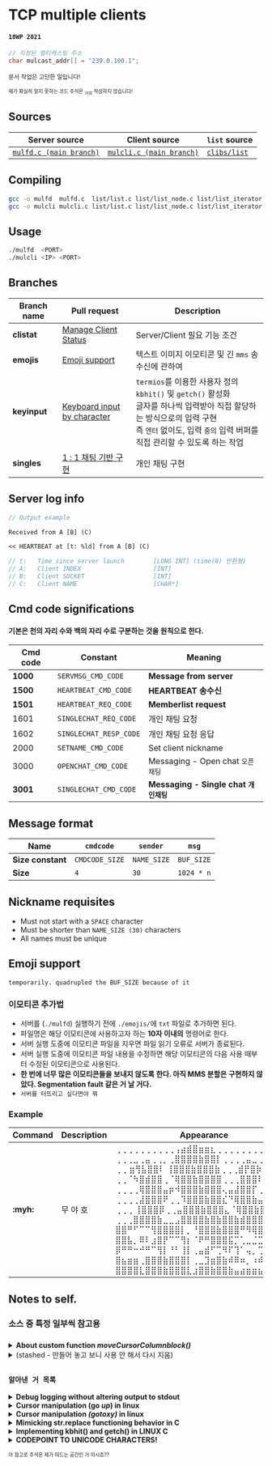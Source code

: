# TCP multiple clients

#### `18WP 2021`

```c
// 지정된 멀티캐스팅 주소
char mulcast_addr[] = "239.0.100.1";
```

<sub>문서 작업은 고단한 일입니다!</sub>

<sup><sup>제가 확실히 알지 못하는 코드 주석은 <sub>거의</sub> 작성하지 않습니다!</sup></sup>

## Sources

Server source   | Client source | `list` source
--------------- | ------------- | -------------
[`mulfd.c (main branch)`](https://github.com/nebobyeoli/tcpmulticli/blob/main/mulfd.c) | [`mulcli.c (main branch)`](https://github.com/nebobyeoli/tcpmulticli/blob/main/mulcli.c) | [`clibs/list`](https://github.com/clibs/list)

## Compiling

```sh
gcc -o mulfd  mulfd.c  list/list.c list/list_node.c list/list_iterator.c
gcc -o mulcli mulcli.c list/list.c list/list_node.c list/list_iterator.c
```

## Usage

```sh
./mulfd  <PORT>
./mulcli <IP> <PORT>
```

## Branches

Branch name | Pull request | Description
----------- | ------------ | -----------
**clistat** | [Manage Client Status](https://github.com/nebobyeoli/tcpmulticli/pull/2) | Server/Client 필요 기능 조건
**emojis**  | [Emoji support](https://github.com/nebobyeoli/tcpmulticli/pull/1) | 텍스트 이미지 이모티콘 및 긴 `mms` 송수신에 관하여
**keyinput**  | [Keyboard input by character](https://github.com/nebobyeoli/tcpmulticli/pull/4) | `termios`를 이용한 사용자 정의 `kbhit()` 및 `getch()` 활성화 <br> 글자를 하나씩 입력받아 직접 할당하는 방식으로의 입력 구현 <br> 즉 `엔터` 없이도, 입력 `중의` 입력 버퍼를 직접 관리할 수 있도록 하는 작업
**singles**  | [1 : 1 채팅 기반 구현](https://github.com/nebobyeoli/tcpmulticli/pull/11) | 개인 채팅 구현

<!-- Message is concatenated via `sprintf()`.

Example:
```c
// CREATE MESSAGE FOR write()
// + 1 AND + 2 BELOW INDICATES LEAVING OUT [NULL] CHARACTERS
// AS SEPARATORS TO DISTINGUISH FORMAT PARAMETERS ON read()

/* sprintf()를 이용해,
 * 한 개의 NULL 문자를 사이에 두고 char 배열에 작성하는 기법으로
 * 각 메시지 데이터를 구분지어 저장한다.
 */
// APPEND CMDCODE
sprintf(message, "%d", cmdcode);
// APPEND NAME OF SENDER
sprintf(&message[CMDCODE_SIZE + 1], "%s", sender);
// APPEND MESSAGE
sprintf(&message[CMDCODE_SIZE + NAME_SIZE + 2], "%s", msg);
``` -->

## Server log info

```c
// Output example
```
```txt
Received from A [B] (C)

<< HEARTBEAT at [t: %ld] from A [B] (C)
```
```c
// t:   Time since server launch        [LONG INT] (time(0) 반환형)
// A:   Client INDEX                    [INT]
// B:   Client SOCKET                   [INT]
// C:   Client NAME                     [CHAR*]
```

## Cmd code significations

#### 기본은 천의 자리 수와 백의 자리 수로 구분하는 것을 원칙으로 한다.

Cmd code | Constant                | Meaning
-------- | ----------------------- | ---------------------
**1000** | `SERVMSG_CMD_CODE`      | **Message from server**
**1500** | `HEARTBEAT_CMD_CODE`    | **HEARTBEAT 송수신**
**1501** | `HEARTBEAT_REQ_CODE`    | **Memberlist request**
  1601   | `SINGLECHAT_REQ_CODE`   | 개인 채팅 요청
  1602   | `SINGLECHAT_RESP_CODE`  | 개인 채팅 요청 응답
  2000   | `SETNAME_CMD_CODE`      | Set client nickname
  3000   | `OPENCHAT_CMD_CODE`     | Messaging - Open chat `오픈채팅`
**3001** | `SINGLECHAT_CMD_CODE`   | **Messaging - Single chat `개인채팅`**

## Message format

Name              | `cmdcode`      | `sender`    | `msg`
----------------- | -------------- | ----------- | ----------
**Size constant** | `CMDCODE_SIZE` | `NAME_SIZE` | `BUF_SIZE`
**Size**          | `4`            | `30`        | `1024 * n`

## Nickname requisites

- Must not start with a `SPACE` character
- Must be shorter than `NAME_SIZE (30)` characters
- All names must be unique

## Emoji support

`temporarily. quadrupled the BUF_SIZE because of it`

### 이모티콘 추가법

<!-- ~~나는 능력자다~~ -->

- 서버를 (`./mulfd`) 실행하기 전에 `./emojis/`에 `txt` 파일로 추가하면 된다.
- 파일명은 해당 이모티콘에 사용하고자 하는 **10자 이내의** 명령어로 한다.
- 서버 실행 도중에 이모티콘 파일을 지우면 파일 읽기 오류로 서버가 종료된다.
- 서버 실행 도중에 이모티콘 파일 내용을 수정하면 해당 이모티콘의 다음 사용 때부터 수정된 이모티콘으로 사용된다.
- **한 번에 너무 많은 이모티콘들을 보내지 않도록 한다. 아직 MMS 분할은 구현하지 않았다. Segmentation fault 같은 거 날 거다.**
- `서버를 터뜨리고 싶다면야 뭐`

### Example

Command   | Description | Appearance
--------- | ----------- | ----------
**:myh:** | 무 야 호 | ⢀⢀⢀⢀⢀⢀⢀⢀⢀⢀⢠⣴⣾⣿⣶⣶⣆⢀⢀⢀⢀⢀⢀⢀⢀⢀⢀⢀⢀<br>⢀⢀⢀⣀⢀⣤⢀⢀⡀⢀⣿⣿⣿⣿⣷⣿⣿⡇⢀⢀⢀⢀⣤⣀⢀⢀⢀⢀⢀<br>⢀⢀ ⣶⢻⣧⣿⣿⠇ ⢸⣿⣿⣿⣷⣿⣿⣿⣷⢀⢀⢀⣾⡟⣿⡷⢀⢀⢀⢀<br>⢀⢀⠈⠳⣿⣾⣿⣿⢀⠈⢿⣿⣿⣷⣿⣿⣿⣿⢀⢀⢀⣿⣿⣿⠇⢀⢀⢀⢀<br>⢀⢀⢀⢀⢿⣿⣿⣿⣤⡶⠺⣿⣿⣿⣷⣿⣿⣿⢄⣤⣼⣿⣿⡏⢀⢀⢀⢀⢀<br>⢀⢀⢀⢀⣼⣿⣿⣿⠟⢀⢀⠹⣿⣿⣿⣷⣿⣿⣎⠙⢿⣿⣿⣷⣤⣀⡀⢀⢀<br>⢀⢀⢀ ⢸⣿⣿⣿⡿⢀⢀⣤⣿⣿⣿⣷⣿⣿⣿⣄⠈⢿⣿⣿⣷⣿⣿⣷⡀⢀<br>⢀⢀⢀⣿⣿⣿⣿⣷⣀⣀⣠⣿⣿⣿⣿⣷⣿⣷⣿⣿⣷⣾⣿⣿⣿⣷⣿⣿⣿⣆<br>⣿⣿⠛⠋⠉⠉⢻⣿⣿⣿⣿⡇⡀⠘⣿⣿⣿⣷⣿⣿⣿⠛⠻⢿⣿⣿⣿⣿⣷⣦<br>⣿⣿⣧⡀⠿⠇⣰⣿⡟⠉⠉⢻⡆⠈⠟⠛⣿⣿⣿⣯⡉⢁⣀⣈⣉⣽⣿⣿⣿⣷<br>⡿⠛⠛⠒⠚⠛⠉⢻⡇⠘⠃⢸⡇⢀⣤⣾⠋⢉⠻⠏⢹⠁⢤⡀⢉⡟⠉⡙⠏⣹<br>⣿⣦⣶⣶⢀⣿⣿⣿⣷⣿⣿⣿⡇⢀⣀⣹⣶⣿⣷⠾⠿⠶⡀⠰⠾⢷⣾⣷⣶⣿<br>⣿⣿⣿⣿⣇⣿⣿⣿⣷⣿⣿⣿⣇⣰⣿⣿⣷⣿⣿⣷⣤⣴⣶⣶⣦⣼⣿⣿⣿⣷ |

## Notes to self.

### 소스 중 특정 일부씩 참고용

###

<details>
  <summary><b>About custom function <i>moveCursorColumnblock()</i></b></summary><br>

  ```c
  // 4개 케이스를 하나로 줄이는 과정에서 좀 <헷갈리게> 생겨먹어지게 되었기 때문에
  // 원래 switch-case문에서 작성한 코드를
  // 삽입하는 바 이 다
  // 안 그러면 아무래도 어쩌다 <내가> 나중에 망할 것 같아서
  // 그 렇 다
  ```

  ```c
  // 각각의 moveCursorColumnblock()과 바로 아래 2~3줄의 코드는 같은 역할을 수행한다
  // 요 아래 과정들을 한 함수로 뽀개 넣으면 일단 중복 코드가 3줄 x 8개나 있던 것이 확 줄어드는 장점이 있다
  // 실제 [CTRL + ERASEKEY] 작동들 더 들여다보면서 실 코드에서의 반복 조건들은 좀 바뀔 수 있음
  ```

  <details>
    <summary><b>원래 썼던 switch/case 내용</b></summary><br>
  
  ```c
  // CTRL + LEFT ARROW [←]
  case -20:
  {
      if (cmdmode)
      {
          // cp = moveCursorColumnblock(clist, cp, "\b", 0, LIST_HEAD);
          for (         ; cp != clist->head && cp->val != '\n' && cp->val == ' '; printf("\b"), cp = cp->prev, i++);
          if  (!i) for (; cp != clist->head && cp->val != '\n' && cp->val != ' '; printf("\b"), cp = cp->prev, i++);
      }
  
      else
      {
          // bp = moveCursorColumnblock(blist, bp, "\b", 0, LIST_HEAD);
          for (         ; bp != blist->head && bp->val != '\n' && bp->val == ' '; printf("\b"), bp = bp->prev, i++);
          if  (!i) for (; bp != blist->head && bp->val != '\n' && bp->val != ' '; printf("\b"), bp = bp->prev, i++);
      }
  
      break;
  }
  
  // CTRL + RIGHT ARROW [→]
  case -19:
  {
      if (cmdmode)
      {
          // cp = moveCursorColumnblock(clist, cp, "\033[C", 0, LIST_TAIL);
          for (         ; cp != clist->tail && cp->next->val != '\n' && cp->next->val != ' '; printf("\033[C"), cp = cp->next, i++);
          if  (!i) for (; cp != clist->tail && cp->next->val != '\n' && cp->next->val == ' '; printf("\033[C"), cp = cp->next, i++);
      }
  
      else
      {
          // bp = moveCursorColumnblock(blist, bp, "\033[C", 0, LIST_TAIL);
          for (         ; bp != blist->tail && bp->next->val != '\n' && bp->next->val != ' '; printf("\033[C"), bp = bp->next, i++);
          if  (!i) for (; bp != blist->tail && bp->next->val != '\n' && bp->next->val == ' '; printf("\033[C"), bp = bp->next, i++);
      }
  
      break;
  }
  
  // PRESSED CTRL + BACKSPACE
  case 8:
  {
      if (cmdmode)
      {
          // cp = moveCursorColumnblock(clist, cp, "\b", 1, LIST_HEAD);
          for (         ; cp != clist->head && cp->val != '\n' && cp->val == ' '; printf("\b"), cp = cp->prev, list_remove(clist, cp->next), i++);
          if  (!i) for (; cp != clist->head && cp->val != '\n' && cp->val != ' '; printf("\b"), cp = cp->prev, list_remove(clist, cp->next), i++);
          print_behind_cursor(clist, cp, 0, ' ', i);
      }
  
      else
      {
          // bp = moveCursorColumnblock(blist, bp, "\b", 1, LIST_HEAD);
          for (         ; bp != blist->head && bp->val != '\n' && bp->val == ' '; printf("\b"), bp = bp->prev, list_remove(blist, bp->next), i++);
          if  (!i) for (; bp != blist->head && bp->val != '\n' && bp->val != ' '; printf("\b"), bp = bp->prev, list_remove(blist, bp->next), i++);
          print_behind_cursor(blist, bp, 0, ' ', i);
      }
      
      break;
  }
  
  // PRESSED CTRL + DELETE
  case -128:
  {
      if (cmdmode)
      {
          // moveCursorColumnblock(clist, cp, 0, 1, LIST_TAIL);
          for (         ; cp != clist->tail && cp->next->val != '\n' && cp->next->val == ' '; list_remove(clist, cp->next), i++);
          if  (!i) for (; cp != clist->tail && cp->next->val != '\n' && cp->next->val != ' '; list_remove(clist, cp->next), i++);
          print_behind_cursor(clist, cp, 0, ' ', i);
      }
  
      else
      {
          // moveCursorColumnblock(blist, bp, 0, 1, LIST_TAIL);
          for (         ; bp != blist->tail && bp->next->val != '\n' && bp->next->val == ' '; list_remove(blist, bp->next), i++);
          if  (!i) for (; bp != blist->tail && bp->next->val != '\n' && bp->next->val != ' '; list_remove(blist, bp->next), i++);
          print_behind_cursor(blist, bp, 0, ' ', i);
      }
      
      break;
  }

  ```
  </details>
  
  <details>
    <summary><b>단일 함수로 <sup>반복 사용부! 가</sup> 축약된 내용</b></summary><br>
  
  ```c
  // USAGE OF HORIZONTAL CURSOR MOVEMENT - BY BLOCKS
  /*
   * CTRL + MOVEKEY : 단어 단위로 커서 이동
   * CTRL + ERASEKEY: 단어 단위로 버퍼 데이터 지움
   *
   * 장점:
   *   일단 보고 쓰기 확 편해짐.
   *   공백 순서 같은 거 수정하고 싶을 때 8곳에서 수정해 주지 않아도 됨.
   * 
   * int modifying: 주어진 list_t *list의 데이터를 함께 수정하는지 여부
   *   0: CTRL + MOVEKEY
   *   1: CTRL + ERASEKEY
   * 
   * int dirTo:
   *   리스트의 dirTo까지 확인
   *   0: LIST_HEAD: 리스트의 head 방향으로 반복문 돌아감
   *   1: LIST_TAIL: 리스트의 tail 방향으로 반복문 돌아감
   * 
   * tp != (dirTo ? list->tail : list->head):
   * 원래 list_node_t *end = (dirTo ? list->tail : list->head)로 초기조건 변수를 만들어 저장하려 했으나
   * 각 반복문이 매 바퀴를 돌 때마다 list->tail값이 변화되기 때문에
   * end가 가리킬 위치를 매번 갱신해 주지 않으면, 줄의 맨 끝에서 [CTRL + DELETE]를 눌렀을 때
   * Segmentation fault (core dumped)가 발생한다.
   */
  list_node_t* moveCursorColumnblock(list_t *list, list_node_t *p, char *printstr, int modifying, int dirTo)
  {
      int i = 0;
      list_node_t *tp = p;
  
      while (tp != (dirTo ? list->tail : list->head) && (dirTo ? tp->next : tp)->val != '\n' && (dirTo ? tp->next->val != ' ' : tp->val == ' '))
      {
          if (printstr) { printf("%s", printstr); tp = (dirTo ? tp->next : tp->prev); }
          if (modifying) list_remove(list, tp->next);
          i++;
      }
  
      if (!i) while (tp != (dirTo ? list->tail : list->head) && (dirTo ? tp->next : tp)->val != '\n' && (dirTo ? tp->next->val == ' ' : tp->val != ' '))
      {
          if (printstr) { printf("%s", printstr); tp = (dirTo ? tp->next : tp->prev); }
          if (modifying) list_remove(list, tp->next);
          i++;
      }
  
      if (modifying) print_behind_cursor(list, tp, 0, ' ', i);
  
      return tp;
  }

  ```
  </details>

</details>

<details>
  <summary>(stashed - 만들어 놓고 보니 사용 안 해서 다시 지움)</summary><br>

  ```c
  // mulfd.c

  // singlechat <메시지>에 대한 항목 추출
  // char *chat_msg:  추출된 메시지 저장 배열,
  // char *message:   read() 받은 메시지 자체
  void disassembleSinglechat(int *target_srl, char *chat_msg, char *message)
  {
      char tmp[5]={0,};
      int offset = sizeof(int);
  
      memcpy(&tmp, &message[offset], sizeof(int));
      offset += sizeof(int);
      *target_srl = atoi(tmp);
  
      memcpy(chat_msg, &message[offset], MSG_SIZE);
  }

  ```
</details>

##

### `알아낸 거 목록`

<details>
  <summary><b>Debug logging without altering output to stdout</b></summary><br>

  ```c
  // 사용 중의 stdout 콘솔창 대신 대신 별도 외부 파일에 확인용 출력 출력
  // 출력 형식에 변동이 가지 않아 값 확인용 디버깅 때에 편리하다.
  FILE* fp = fopen("log.log", "a+");
  fprintf(fp, "%d\n", lfcnt);
  fclose(fp);

  ```
  
  ###

  ```c
  // log.log에로의 실시간 변화 데이터는 아래와 같이 확인할 수 있다.
  ```

  ```sh
  tail -f log.log
  ```
</details>

<details>
  <summary><b>Cursor manipulation (go <i>up</i>) in linux</b></summary><br>
  <!-- syntax highlighting breaks on tabsize = 4, unfortunately -->

  ```c
  // CURSOR POSITION MANIPULATION
  // FOR LINUX SYSTEMS

  #include <stdio.h>

  // NOTE. this is for LINUX
  // https://stackoverflow.com/a/35190285
  /* 
  * \33[2K   현재 커서가 있는 줄을 모두 지운다.
  *          erases the entire line your cursor is currently on
  *
  * \033[A   커서를 한 줄 위로 올린다. 단, 줄 내에서의 커서 위치는 변하지 않는다.
  *          moves your cursor up one line, but in the same column
  *          i.e. not to the start of the line
  * 
  * \r       커서를 현재 줄의 맨 앞으로 옮긴다.
  *          brings your cursor to the beginning of the line
  *          (r is for carriage return, N.B. carriage returns
  *           do not include a newline so cursor remains on the same line)
  *          but does not erase anything
  * 
  * \b       커서를 1칸 앞으로 옮긴다.
  *          goto 1 char b ack
  */
  void moveCursorUp(int lines, int eraselast)
  {
      // eraselast가 설정된 경우, 커서를 윗줄로 올리기 전에 커서가 있던 줄을 지우고 간다.
      if (eraselast) printf("\33[2K");

      // 커서 위 lines개의 줄을 지운다.
      for (int i = 0; i < lines; i++) printf("\033[A\33[2K");

      // \033[A는 커서를 처음으로 옮겨 주지 않으므로, 커서를 맨 앞으로 옮겨 준다.
      printf("\r");

      // 출력 버퍼 비움
      fflush(stdout);
  }

  int main(void)
  {
      printf("1111111111111111111111111111111111\n");
      printf("2222222222222222222222222222222222\n");
      printf("3333333333333333333333333333333333\n");
      printf("4444444444444444444444444444444444\n");
      printf("5555555555555555555555555555555555");

      moveCursorUp(2, 0);

      printf("-boop-");

      return 0;
  }

  ```
</details>

<details>
  <summary><b>Cursor manipulation <i>(gotoxy)</i> in linux</b></summary><br>

  ```c
  // Question: How to position the input text cursor in C?
  // https://stackoverflow.com/questions/26423537/how-to-position-the-input-text-cursor-in-c
  ```

  ```c
  // Answer 1: https://stackoverflow.com/a/26423946 comment below

  // gotoxy(x, y) linux
  #define gotoxy(x,y) printf("\033[%d;%dH", (y), (x))

  ```

  ```c
  // Answer 2: https://stackoverflow.com/a/26423857
  // 주의: X에 0이 들어가도 최소 하나 출력된다.
  // 이것 때문에 예상치 못한 곳에서 자주 당했다 .

  // In the linux terminal you may use terminal commands to move your cursor, such as
  printf("\033[8;5Hhello");   // Move to (8, 5) and output hello

  // other similar commands:
  printf("\033[XA");  // Move up X lines;
  printf("\033[XB");  // Move down X lines;
  printf("\033[XC");  // Move right X columns;
  printf("\033[XD");  // Move left X columns;
  printf("\033[2J");  // Clear screen

  // 화살표 키입력과 같이 위, 아래, 오른쪽, 왼쪽을 각각 A, B, C, D로 기억하면 편하다.

  ```
</details>

<details>
  <summary><b>Mimicking str.replace functioning behavior in C</b></summary><br>

  ```c
  // IMPLEMENT SUBSTRING REPLACEMENT

  #include <stdio.h>
  #include <string.h>

  #define BUF_SIZE 1024

  int main(void)
  {
      char st[] = "The quick brown fox :uyaho: jumps over the lazy dog";
      printf("%d\n", sizeof(st));
      
      char ss[BUF_SIZE];
      char *index = strstr(st, ":uyaho:");
      
      // CAST TO INT FOR MEMORY LOCATION INDICATION
      // GET THE SIZE VALUE INBETWEEN
      int inbet = (int)index - (int)buf;

      memcpy(ss, st, inbet);
      sprintf(&ss[inbet], "<token>");
      sprintf(&ss[inbet + sizeof("<token>") - 1], &st[inbet + sizeof("<token>") - 1]);
      
      printf("%s\n%s\n", st, ss);

      // bonus?
      printf("size: %ld, length: %ld\n", sizeof(ss), strlen(ss));
      
      return 0;
  }

  ```
</details>

<details>
  <summary><b>Implementing kbhit() and getch() in LINUX C</b></summary><br>

  ```c
  // 리눅스에서 C언어로 getch() 함수 작성
  // conio.h는 C 표준 라이브러리에 속하지 않아 기본으로는 리눅스에서 지원하지 않는다.
  // 따라서 아래느님들처럼 termios.h를 이용해 터미널 모드를 바꿔 엔터 키 없이도 입력값을 각각 읽을 수 있도록 한다.
  // 아래와 같은 터미널 모드 변경 시에는 linefeed를 \n 대신 \r\n와 같이 사용해야 한다.

  // 코드들 찾기 대빡나게 힘들었다.
  ```

  <details>
    <summary><b>#1.</b> getch() 함수만, 터미널 설정을 한 함수에 내장</summary><br>

  ```c
  // 첫 번째는 터미널 설정을 한 함수에 내장, getch() 함수만

  // https://lunace.tistory.com/6 코드

  #include <stdio.h>
  #include <string.h>
  #include <termios.h>
  #include <unistd.h>

  int getch()
  {
      int c;
      struct termios oldattr, newattr;

      tcgetattr(STDIN_FILENO, &oldattr);           // 현재 터미널 설정 읽음
      newattr = oldattr;
      newattr.c_lflag &= ~(ICANON | ECHO);         // CANONICAL과 ECHO 끔
      newattr.c_cc[VMIN] = 1;                      // 최소 입력 문자 수를 1로 설정
      newattr.c_cc[VTIME] = 0;                     // 최소 읽기 대기 시간을 0으로 설정
      tcsetattr(STDIN_FILENO, TCSANOW, &newattr);  // 터미널에 설정 입력
      c = getchar();                               // 키보드 입력 읽음
      tcsetattr(STDIN_FILENO, TCSANOW, &oldattr);  // 원래의 설정으로 복구
      return c;
  }

  int main(void)
  {
      while (1)
      {
          int c = getch();
          printf("%d[%c]", c, c);
      }

      return 0;
  }

  ```
  </details>

  <details>
    <summary><b>#2.</b> getch() 전 kbhit()까지, 터미널 설정을 별도 함수에 따로 작성</summary><br>

  ```c
  // 두 번째는 터미널 설정을 별도 함수에 따로 작성, getch() 전 kbhit()까지
  // kbhit()의 입력 존재 여부 인식은 아래와 같이 select()의 타이머 기능을 사용한 것으로 보인다.
  // getch()는 new_termios에서 getchar()를 사용하는 걸로 간단히! 작성하신 것 같다. 와!

  // https://stackoverflow.com/a/448982 코드

  #include <stdio.h>
  #include <stdlib.h>
  #include <string.h>
  #include <unistd.h>
  #include <sys/select.h>
  #include <termios.h>
  
  struct termios orig_termios;

  void reset_terminal_mode()
  {
      tcsetattr(0, TCSANOW, &orig_termios);
  }

  void set_conio_terminal_mode()
  {
      struct termios new_termios;

      /* take two copies - one for now, one for later */
      tcgetattr(0, &orig_termios);
      memcpy(&new_termios, &orig_termios, sizeof(new_termios));

      /* register cleanup handler, and set the new terminal mode */
      atexit(reset_terminal_mode);
      cfmakeraw(&new_termios);
      tcsetattr(0, TCSANOW, &new_termios);
  }

  int kbhit()
  {
      struct timeval tv = { 0L, 0L };
      fd_set fds;
      FD_ZERO(&fds);
      FD_SET(0, &fds);
      return select(1, &fds, NULL, NULL, &tv);
  }

  int getch()
  {
      int r;
      unsigned char c;
      if ((r = read(0, &c, sizeof(c))) < 0) {
          return r;
      } else {
          return c;
      }
  }

  int main(void)
  {
      // "conio" 사용을 위한 터미널 모드 설정
      set_conio_terminal_mode();

      while (1)
      {
          /* do some work */
          int val = kbhit();
          if (val)
          {
              // (void)getch(); /* consume the character */

              int c = getch();
              printf("%d[%c]", c, c);
              fflush(0);

              // CTRL + C
              if (c == ('c' & 037)) break;
          }
      }

      // 기존 터미널 모드로 초기화
      reset_terminal_mode();

      printf("\n");
      fflush(0);
      return 0;
  }

  ```
  </details>

  <details>
    <summary><b>#3.</b> <b>#1</b>, <b>#2</b>를 응용해 non-blocking 형태로 특정 키 입력 확인</summary><br>
      
  ```c
  // 세 번째는 위 두 코드를 응용하여 non-blocking 형태로 특정 키를 인식하도록 구현해 본 것이다.
  // 위느님들처럼 kbhit()는 select()의 타이머 기능을 사용하고,
  // getch()는 수정된 터미널 모드에서 getchar()를 사용하는 기법으로 그대로.

  // int key: 눌렀는지 확인하고 싶은 키를 집어 넣음
  // non-blocking, 즉 입력할 때까지 계속 대기에 있진 않을 것임
  int gett(int key)
  {
      int c;
      struct termios oldattr, newattr;

      tcgetattr(STDIN_FILENO, &oldattr);           // 현재 터미널 설정 읽음
      newattr = oldattr;
      newattr.c_lflag &= ~(ICANON | ECHO);         // CANONICAL과 ECHO 끔
      newattr.c_cc[VMIN] = 1;                      // 최소 입력 문자 수를 1로 설정
      newattr.c_cc[VTIME] = 0;                     // 최소 읽기 대기 시간을 0으로 설정
      tcsetattr(STDIN_FILENO, TCSANOW, &newattr);  // 터미널에 설정 입력

      // KBHIT()
      struct timeval tv = { 0L, 0L };
      fd_set fds;
      FD_ZERO(&fds);
      FD_SET(0, &fds);
      if (!select(1, &fds, NULL, NULL, &tv)) {
          tcsetattr(STDIN_FILENO, TCSANOW, &oldattr);
          return 0;
      }

      // GETCH()
      c = getchar();                               // 키보드 입력 읽음

      tcsetattr(STDIN_FILENO, TCSANOW, &oldattr);  // 기존 터미널 설정으로 복구

      // 누른 키가 확인하는 키와 일치하는지 여부를 반환
      return c == key;
  }
  ```
  </details>

</details>

<details>
  <summary><b>CODEPOINT TO UNICODE CHARACTERS!</b></summary><br>

  ```c
  // 이건 완벽히 정리하는 건 힘들 듯
  // 깊이 있게 분석하는 건 나중에...

  //
  // https://stackoverflow.com/a/38492214
  // 대박 느님.
  //
  ```

  <br>

  이것의 실질적인 위엄은 [잘 설명된 유니코드 한글 규칙](https://mingpd.github.io/2019/04/09/develop/unicode-hangle/)을 응용해 <br>
  _영문_ 키보드 입력에서의 아스키값 계산을 통한 _한글_ 출력을 가능케 할 수 있다는 것이다! <br>
  <sub>`물론 매우 나중에!`</sub>

  <br>

  ```c
  // __uint8_t 에서:
  // _t의 의미: Cross platform implementation of a standard data type

  #include <stdio.h>

  // Populate utf8 with 0-4 bytes
  // Return length used in utf8[]
  // 0 implies bad codepoint
  unsigned Unicode_CodepointToUTF8(__uint8_t *utf8, __uint32_t codepoint) {
      if (codepoint <= 0x7F) {
          utf8[0] = codepoint;
          return 1;
      }
      if (codepoint <= 0x7FF) {
          utf8[0] = 0xC0 | (codepoint >> 6);
          utf8[1] = 0x80 | (codepoint & 0x3F);
          return 2;
      }
      if (codepoint <= 0xFFFF) {
          // detect surrogates
          if (codepoint >= 0xD800 && codepoint <= 0xDFFF) return 0;
          utf8[0] = 0xE0 | (codepoint >> 12);
          utf8[1] = 0x80 | ((codepoint >> 6) & 0x3F);
          utf8[2] = 0x80 | (codepoint & 0x3F);
          return 3;
      }
      if (codepoint <= 0x10FFFF) {
          utf8[0] = 0xF0 | (codepoint >> 18);
          utf8[1] = 0x80 | ((codepoint >> 12) & 0x3F);
          utf8[2] = 0x80 | ((codepoint >> 6) & 0x3F);
          utf8[3] = 0x80 | (codepoint & 0x3F);
          return 4;
      }
      return 0;
  }


  // CODEPOINT TO UNICODE CHARACTERS
  // CODEPOINT: 0xAC00('가') 등...
  int main(void)
  {
      // SAMPLE USAGE
      __uint32_t cp = 0xAC01;  // '각'
      __uint8_t utf8[4];
      unsigned len = Unicode_CodepointToUTF8(utf8, cp);
      size_t y = fwrite(utf8, 1, len, stdout);  // '각'이 출력된다!!
  }

  ```
</details>

<sup><sub>아 참고로 주석은 제가 떠드는 공간인 거 아시죠??</sub></sup>

